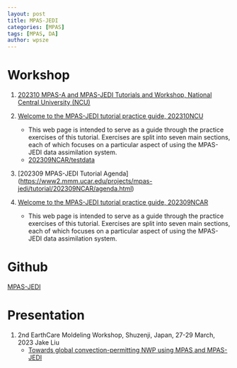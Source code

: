 ```yaml
---
layout: post
title: MPAS-JEDI 
categories: [MPAS]
tags: [MPAS, DA]
author: wpsze
---
```


# Workshop

1. [202310 MPAS-A and MPAS-JEDI Tutorials and Workshop, National Central University (NCU)](http://www.gpsarc.ncu.edu.tw/MPAS2023/download.html)
2. [Welcome to the MPAS-JEDI tutorial practice guide, 202310NCU](https://www2.mmm.ucar.edu/projects/mpas-jedi/tutorial/202310NCU/)
   - This web page is intended to serve as a guide through the practice exercises of this tutorial. Exercises are split into seven main sections, each of which focuses on a particular aspect of using the MPAS-JEDI data assimilation system.
   - [202309NCAR/testdata](https://www2.mmm.ucar.edu/projects/mpas-jedi/tutorial/202309NCAR/testdata/)

4. [202309 MPAS-JEDI Tutorial Agenda] (https://www2.mmm.ucar.edu/projects/mpas-jedi/tutorial/202309NCAR/agenda.html)
3. [Welcome to the MPAS-JEDI tutorial practice guide, 202309NCAR](https://www2.mmm.ucar.edu/projects/mpas-jedi/tutorial/202309NCAR/)
   - This web page is intended to serve as a guide through the practice exercises of this tutorial. Exercises are split into seven main sections, each of which focuses on a particular aspect of using the MPAS-JEDI data assimilation system.

# Github

[MPAS-JEDI](https://github.com/JCSDA/mpas-jedi)

# Presentation
1. 2nd EarthCare Moldeling Workshop, Shuzenji, Japan, 27-29 March, 2023 Jake Liu 
   - [Towards global convection-permitting NWP using MPAS and MPAS-JEDI](https://www.eorc.jaxa.jp/EARTHCARE/event/Modeling_ws2023/material1/March28/11_EarthCare2023_JakeLiu%20zhiquan%20liu.pdf)

